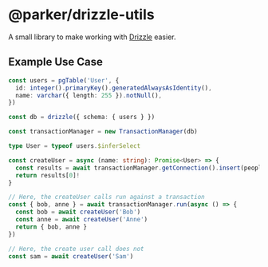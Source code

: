 # @parker/drizzle-utils

A small library to make working with [Drizzle](https://orm.drizzle.team/) easier.

## Example Use Case

```ts
const users = pgTable('User', {
  id: integer().primaryKey().generatedAlwaysAsIdentity(),
  name: varchar({ length: 255 }).notNull(),
})

const db = drizzle({ schema: { users } })

const transactionManager = new TransactionManager(db)

type User = typeof users.$inferSelect

const createUser = async (name: string): Promise<User> => {
  const results = await transactionManager.getConnection().insert(people).values({ name: 'Alice' }).returning()
  return results[0]!
}

// Here, the createUser calls run against a transaction
const { bob, anne } = await transactionManager.run(async () => {
  const bob = await createUser('Bob')
  const anne = await createUser('Anne')
  return { bob, anne }
})

// Here, the create user call does not
const sam = await createUser('Sam')
```

